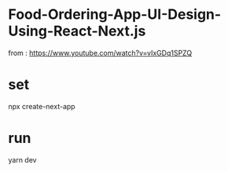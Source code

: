 # Food-Ordering-App-UI-Design-Using-React-Next.js
from : https://www.youtube.com/watch?v=vIxGDq1SPZQ

# set 

npx create-next-app

# run

yarn dev